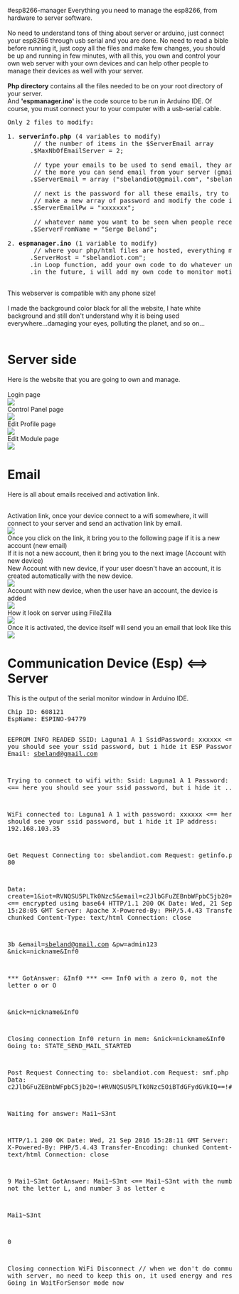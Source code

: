 #esp8266-manager
Everything you need to manage the esp8266, from hardware to server software.<br><br>
No need to understand tons of thing about server or arduino, just connect your esp8266 through usb serial and you are done. No need to read a bible before running it, just copy all the files and make few changes, you should be up and running in few minutes, with all this, you own and control your own web server with your own devices and can help other people to manage their devices as well with your server.<br><br>
<b>Php directory</b> contains all the files needed to be on your root directory of your server.<br>
And <b>'espmanager.ino'</b> is the code source to be run in Arduino IDE.  Of course, you must connect your <esp> to your computer with a usb-serial cable.<br>
<pre>
Only 2 files to modify:

1. <b>serverinfo.php</b> (4 variables to modify)
       // the number of items in the $ServerEmail array
      .$MaxNbOfEmailServer = 2; 

       // type your emails to be used to send email, they are going to act as smtp server, so the more you have
       // the more you can send email from your server (gmail use 99 emails/day as limitations)
      .$ServerEmail = array ("sbelandiot@gmail.com", "sbelandiot2@gmail.com"); 
      
       // next is the password for all these emails, try to use the same password for all OR 
       // make a new array of password and modify the code in session.php to support an array of password
      .$ServerEmailPw = "xxxxxxx"; 
       
       // whatever name you want to be seen when people receive email from your server
      .$ServerFromName = "Serge Beland"; 

2. <b>espmanager.ino</b> (1 variable to modify)
       // where your php/html files are hosted, everything must be under the root directory
      .ServerHost = "sbelandiot.com"; 
      .in Loop function, add your own code to do whatever under the case STATE_WAIT_FOR_SENSOR
      .in the future, i will add my own code to monitor motion detection and camera
</pre>

<br>
This webserver is compatible with any phone size!<br><br>
I made the background color black for all the website, I hate white background and still don't understand why it is 
being used everywhere...damaging your eyes, polluting the planet, and so on...<br><br>

<h1>Server side</h1>

Here is the website that you are going to own and manage.<br><br>
Login page<br>
<img src="http://sbelandiot.com/github/IOT Login.png"><br>
Control Panel page<br>
<img src="http://sbelandiot.com/github/IOT Control Panel.png"><br>
Edit Profile page<br>
<img src="http://sbelandiot.com/github/IOT Profile.png"><br>
Edit Module page<br>
<img src="http://sbelandiot.com/github/IOTModuleespino94779.png"><br>

<h1>Email</h1>
Here is all about emails received and activation link.<br><br>

Activation link, once your device connect to a wifi somewhere, it will connect to your server and send an activation link by email.<br>
<img src="http://sbelandiot.com/github/emailactivate.jpg"><br>
Once you click on the link, it bring you to the following page if it is a new account (new email)<br>
If it is not a new account, then it bring you to the next image (Account with new device)<br>
New Account with new device, if your user doesn't have an account, it is created automatically with the new device.<br>
<img src="http://sbelandiot.com/github/newaccount.jpg"><br>
Account with new device, when the user have an account, the device is added<br>
<img src="http://sbelandiot.com/github/newdevice3.jpg"><br>
How it look on server using FileZilla<br>
<img src="http://sbelandiot.com/github/fz.jpg"><br>
Once it is activated, the device itself will send you an email that look like this<br>
<img src="http://sbelandiot.com/github/started.jpg"><br>

<h1>Communication Device (Esp) <==> Server</h1>
This is the output of the serial monitor window in Arduino IDE.<br>
<pre>
Chip ID: 608121
EspName: ESPINO-94779

EEPROM INFO READED
SSID: Laguna1 A 1
SsidPassword: xxxxxx <== here you should see your ssid password, but i hide it
ESP Password: admin123
Email: sbeland@gmail.com

Trying to connect to wifi with:
Ssid: Laguna1 A 1
Password: xxxxxx <== here you should see your ssid password, but i hide it
.......

WiFi connected to: Laguna1 A 1
with password: xxxxxx <== here you should see your ssid password, but i hide it
IP address: 192.168.103.35

Get Request
Connecting to: sbelandiot.com
Request: getinfo.php?
Port: 80

Data: create=1&iot=RVNQSU5PLTk0Nzc5&email=c2JlbGFuZEBnbWFpbC5jb20=&modpw=YWRtaW4xMjM= <== encrypted using base64
HTTP/1.1 200 OK
Date: Wed, 21 Sep 2016 15:28:05 GMT
Server: Apache
X-Powered-By: PHP/5.4.43
Transfer-Encoding: chunked
Content-Type: text/html
Connection: close

3b
&email=sbeland@gmail.com
&pw=admin123
&nick=nickname&Inf0

*** GotAnswer: &Inf0 ***  <== Inf0 with a zero 0, not the letter o or O

&nick=nickname&Inf0

Closing connection
Inf0 return in mem: 
&nick=nickname&Inf0
Going to: STATE_SEND_MAIL_STARTED

Post Request
Connecting to: sbelandiot.com
Request: smf.php
Port: 80
Data: c2JlbGFuZEBnbWFpbC5jb20=!#RVNQSU5PLTk0Nzc5OiBTdGFydGVkIQ==!#SW5mbyBmcm9tIHdlYiBzZXJ2ZXIgaGFzIGJlZW4gcmVhZGVkDQpNb2R1bGUgdXBkYXRlZCENCg==

Waiting for answer: Mai1~S3nt

HTTP/1.1 200 OK
Date: Wed, 21 Sep 2016 15:28:11 GMT
Server: Apache
X-Powered-By: PHP/5.4.43
Transfer-Encoding: chunked
Content-Type: text/html
Connection: close

9
Mai1~S3nt
GotAnswer: Mai1~S3nt  <== Mai1~S3nt with the number 1, not the letter L, and number 3 as letter e

Mai1~S3nt

0


Closing connection
WiFi Disconnect  // when we don't do communication with server, no need to keep this on, it used energy and ressources
Going in WaitForSensor mode now

</pre>
